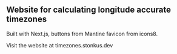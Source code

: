 ## Website for calculating longitude accurate timezones

Built with Next.js, buttons from Mantine favicon from icons8.

Visit the website at timezones.stonkus.dev
